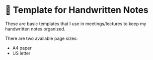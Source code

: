 # :page_facing_up: Template for Handwritten Notes

These are basic templates that I use in meetings/lectures to keep my handwritten notes organized.

There are two available page sizes:
- A4 paper
- US letter
